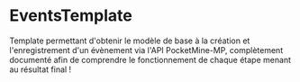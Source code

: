 # EventsTemplate

Template permettant d'obtenir le modèle de base à la création et l'enregistrement d'un évènement via l'API PocketMine-MP, complètement documenté afin de comprendre le fonctionnement de chaque étape menant au résultat final !
